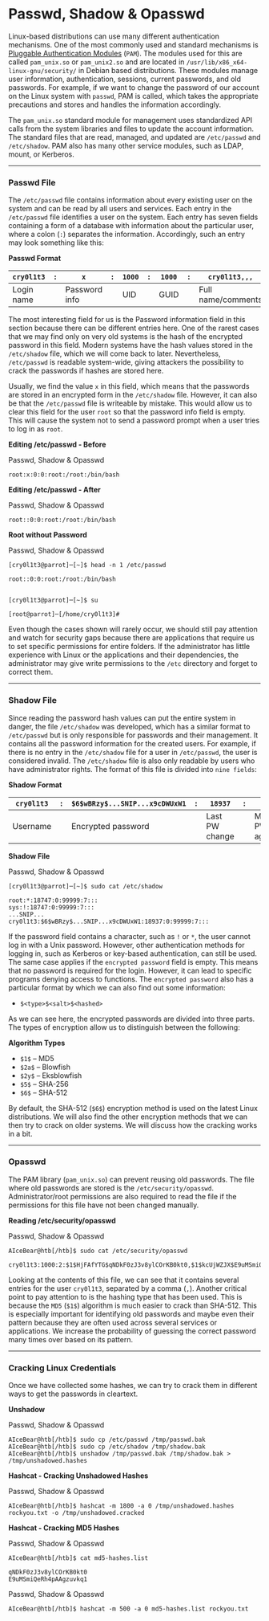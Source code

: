 # Passwd, Shadow & Opasswd

Linux-based distributions can use many different authentication mechanisms. One of the most commonly used and standard mechanisms is [Pluggable Authentication Modules](https://web.archive.org/web/20220622215926/http://www.linux-pam.org/Linux-PAM-html/Linux-PAM\_SAG.html) (`PAM`). The modules used for this are called `pam_unix.so` or `pam_unix2.so` and are located in `/usr/lib/x86_x64-linux-gnu/security/` in Debian based distributions. These modules manage user information, authentication, sessions, current passwords, and old passwords. For example, if we want to change the password of our account on the Linux system with `passwd`, PAM is called, which takes the appropriate precautions and stores and handles the information accordingly.

The `pam_unix.so` standard module for management uses standardized API calls from the system libraries and files to update the account information. The standard files that are read, managed, and updated are `/etc/passwd` and `/etc/shadow`. PAM also has many other service modules, such as LDAP, mount, or Kerberos.

***

### Passwd File

The `/etc/passwd` file contains information about every existing user on the system and can be read by all users and services. Each entry in the `/etc/passwd` file identifies a user on the system. Each entry has seven fields containing a form of a database with information about the particular user, where a colon (`:`) separates the information. Accordingly, such an entry may look something like this:

**Passwd Format**

| `cry0l1t3` | `:` | `x`           | `:` | `1000` | `:` | `1000` | `:` | `cry0l1t3,,,`      | `:` | `/home/cry0l1t3` | `:` | `/bin/bash` |
| ---------- | --- | ------------- | --- | ------ | --- | ------ | --- | ------------------ | --- | ---------------- | --- | ----------- |
| Login name |     | Password info |     | UID    |     | GUID   |     | Full name/comments |     | Home directory   |     | Shell       |

The most interesting field for us is the Password information field in this section because there can be different entries here. One of the rarest cases that we may find only on very old systems is the hash of the encrypted password in this field. Modern systems have the hash values stored in the `/etc/shadow` file, which we will come back to later. Nevertheless, `/etc/passwd` is readable system-wide, giving attackers the possibility to crack the passwords if hashes are stored here.

Usually, we find the value `x` in this field, which means that the passwords are stored in an encrypted form in the `/etc/shadow` file. However, it can also be that the `/etc/passwd` file is writeable by mistake. This would allow us to clear this field for the user `root` so that the password info field is empty. This will cause the system not to send a password prompt when a user tries to log in as `root`.

**Editing /etc/passwd - Before**

Passwd, Shadow & Opasswd

```shell-session
root:x:0:0:root:/root:/bin/bash
```

**Editing /etc/passwd - After**

Passwd, Shadow & Opasswd

```shell-session
root::0:0:root:/root:/bin/bash
```

**Root without Password**

Passwd, Shadow & Opasswd

```shell-session
[cry0l1t3@parrot]─[~]$ head -n 1 /etc/passwd

root::0:0:root:/root:/bin/bash


[cry0l1t3@parrot]─[~]$ su

[root@parrot]─[/home/cry0l1t3]#
```

Even though the cases shown will rarely occur, we should still pay attention and watch for security gaps because there are applications that require us to set specific permissions for entire folders. If the administrator has little experience with Linux or the applications and their dependencies, the administrator may give write permissions to the `/etc` directory and forget to correct them.

***

### Shadow File

Since reading the password hash values can put the entire system in danger, the file `/etc/shadow` was developed, which has a similar format to `/etc/passwd` but is only responsible for passwords and their management. It contains all the password information for the created users. For example, if there is no entry in the `/etc/shadow` file for a user in `/etc/passwd`, the user is considered invalid. The `/etc/shadow` file is also only readable by users who have administrator rights. The format of this file is divided into `nine fields`:

**Shadow Format**

| `cry0l1t3` | `:` | `$6$wBRzy$...SNIP...x9cDWUxW1` | `:` | `18937`        | `:` | `0`         | `:` | `99999`     | `:` | `7`            | `:`               | `:`             | `:`    |
| ---------- | --- | ------------------------------ | --- | -------------- | --- | ----------- | --- | ----------- | --- | -------------- | ----------------- | --------------- | ------ |
| Username   |     | Encrypted password             |     | Last PW change |     | Min. PW age |     | Max. PW age |     | Warning period | Inactivity period | Expiration date | Unused |

**Shadow File**

Passwd, Shadow & Opasswd

```shell-session
[cry0l1t3@parrot]─[~]$ sudo cat /etc/shadow

root:*:18747:0:99999:7:::
sys:!:18747:0:99999:7:::
...SNIP...
cry0l1t3:$6$wBRzy$...SNIP...x9cDWUxW1:18937:0:99999:7:::
```

If the password field contains a character, such as `!` or `*`, the user cannot log in with a Unix password. However, other authentication methods for logging in, such as Kerberos or key-based authentication, can still be used. The same case applies if the `encrypted password` field is empty. This means that no password is required for the login. However, it can lead to specific programs denying access to functions. The `encrypted password` also has a particular format by which we can also find out some information:

* `$<type>$<salt>$<hashed>`

As we can see here, the encrypted passwords are divided into three parts. The types of encryption allow us to distinguish between the following:

**Algorithm Types**

* `$1$` – MD5
* `$2a$` – Blowfish
* `$2y$` – Eksblowfish
* `$5$` – SHA-256
* `$6$` – SHA-512

By default, the SHA-512 (`$6$`) encryption method is used on the latest Linux distributions. We will also find the other encryption methods that we can then try to crack on older systems. We will discuss how the cracking works in a bit.

***

### Opasswd

The PAM library (`pam_unix.so`) can prevent reusing old passwords. The file where old passwords are stored is the `/etc/security/opasswd`. Administrator/root permissions are also required to read the file if the permissions for this file have not been changed manually.

**Reading /etc/security/opasswd**

Passwd, Shadow & Opasswd

```shell-session
AIceBear@htb[/htb]$ sudo cat /etc/security/opasswd

cry0l1t3:1000:2:$1$HjFAfYTG$qNDkF0zJ3v8ylCOrKB0kt0,$1$kcUjWZJX$E9uMSmiQeRh4pAAgzuvkq1
```

Looking at the contents of this file, we can see that it contains several entries for the user `cry0l1t3`, separated by a comma (`,`). Another critical point to pay attention to is the hashing type that has been used. This is because the `MD5` (`$1$`) algorithm is much easier to crack than SHA-512. This is especially important for identifying old passwords and maybe even their pattern because they are often used across several services or applications. We increase the probability of guessing the correct password many times over based on its pattern.

***

### Cracking Linux Credentials

Once we have collected some hashes, we can try to crack them in different ways to get the passwords in cleartext.

**Unshadow**

Passwd, Shadow & Opasswd

```shell-session
AIceBear@htb[/htb]$ sudo cp /etc/passwd /tmp/passwd.bak 
AIceBear@htb[/htb]$ sudo cp /etc/shadow /tmp/shadow.bak 
AIceBear@htb[/htb]$ unshadow /tmp/passwd.bak /tmp/shadow.bak > /tmp/unshadowed.hashes
```

**Hashcat - Cracking Unshadowed Hashes**

Passwd, Shadow & Opasswd

```shell-session
AIceBear@htb[/htb]$ hashcat -m 1800 -a 0 /tmp/unshadowed.hashes rockyou.txt -o /tmp/unshadowed.cracked
```

**Hashcat - Cracking MD5 Hashes**

Passwd, Shadow & Opasswd

```shell-session
AIceBear@htb[/htb]$ cat md5-hashes.list

qNDkF0zJ3v8ylCOrKB0kt0
E9uMSmiQeRh4pAAgzuvkq1
```

Passwd, Shadow & Opasswd

```shell-session
AIceBear@htb[/htb]$ hashcat -m 500 -a 0 md5-hashes.list rockyou.txt
```
